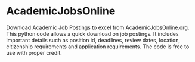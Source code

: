 # AcademicJobsOnline
Download Academic Job Postings to excel from AcademicJobsOnline.org. This python code allows a quick download on job postings.
It includes important details such as position id, deadlines, review dates, location, citizenship requirements and application requirements. 
The code is free to use with proper credit. 
